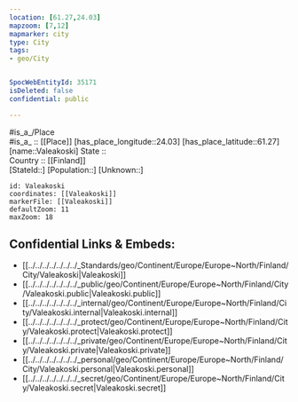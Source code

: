 ```yaml
---
location: [61.27,24.03] 
mapzoom: [7,12] 
mapmarker: city 
type: City
tags:
- geo/City


SpocWebEntityId: 35171
isDeleted: false
confidential: public

---
```

#is_a_/Place  
#is_a_ :: [[Place]] 
[has_place_longitude::24.03] 
[has_place_latitude::61.27] 
[name::Valeakoski] 
State ::  
Country :: [[Finland]]  
[StateId::] 
[Population::] 
[Unknown::] 


```leaflet
id: Valeakoski
coordinates: [[Valeakoski]] 
markerFile: [[Valeakoski]] 
defaultZoom: 11 
maxZoom: 18
```


## Confidential Links & Embeds: 
- [[../../../../../../../_Standards/geo/Continent/Europe/Europe~North/Finland/City/Valeakoski|Valeakoski]] 
- [[../../../../../../../_public/geo/Continent/Europe/Europe~North/Finland/City/Valeakoski.public|Valeakoski.public]] 
- [[../../../../../../../_internal/geo/Continent/Europe/Europe~North/Finland/City/Valeakoski.internal|Valeakoski.internal]] 
- [[../../../../../../../_protect/geo/Continent/Europe/Europe~North/Finland/City/Valeakoski.protect|Valeakoski.protect]] 
- [[../../../../../../../_private/geo/Continent/Europe/Europe~North/Finland/City/Valeakoski.private|Valeakoski.private]] 
- [[../../../../../../../_personal/geo/Continent/Europe/Europe~North/Finland/City/Valeakoski.personal|Valeakoski.personal]] 
- [[../../../../../../../_secret/geo/Continent/Europe/Europe~North/Finland/City/Valeakoski.secret|Valeakoski.secret]] 
